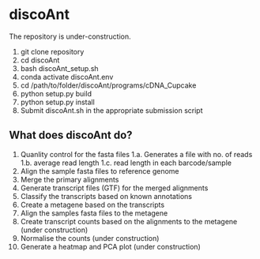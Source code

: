 # discoAnt
The repository is under-construction.

1. git clone repository
2. cd discoAnt
3. bash discoAnt_setup.sh
4. conda activate discoAnt.env
5. cd /path/to/folder/discoAnt/programs/cDNA_Cupcake
6. python setup.py build
7. python setup.py install
8. Submit discoAnt.sh in the appropriate submission script

## What does discoAnt do?

1. Quanlity control for the fasta files 
1.a. Generates a file with no. of reads
1.b. average read length
1.c. read length in each barcode/sample 
2. Align the sample fasta files to reference genome
3. Merge the primary alignments
4. Generate transcript files (GTF) for the merged alignments
4. Classify the transcripts based on known annotations 
6. Create a metagene based on the transcripts
7. Align the samples fasta files to the metagene
9. Create transcript counts based on the alignments to the metagene (under construction)
10. Normalise the counts (under construction)
11. Generate a heatmap and PCA plot (under construction)


